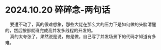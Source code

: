 # 2024.10.20 碎碎念-两句话
&nbsp; &nbsp;   要遭不动了，真的很难想象，那些大佬在那么大的压力下是如何做的头脑清醒的，然后按部就班完成高并发多线程的开发的。   
&nbsp; &nbsp;   真的太夸张了，果然说是说，做是做。自己写了并发场景下的代码才知道有多难。